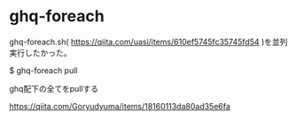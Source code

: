 # ghq-foreach
ghq-foreach.sh( https://qiita.com/uasi/items/610ef5745fc35745fd54 )を並列実行したかった。

$ ghq-foreach pull

ghq配下の全てをpullする

https://qiita.com/Goryudyuma/items/18160113da80ad35e6fa
